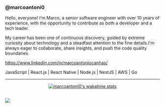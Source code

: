 ### @marcoantoni0

Hello, everyone! I‘m Marco, a senior software engineer with over 10 years of experience, with the opportunity to contribute as both a developer and a tech leader.

My career has been one of continuous discovery, guided by extreme curiosity about technology and a steadfast attention to the fine details.I'm always eager to collaborate, share insights, and push the code quality boundaries.

https://www.linkedin.com/in/marcoantoniocanhas/

JavaScript | React.js | React Native | Node.js | NestJS | AWS | Go


--------

<div align="center">

[![marcoantoni0's wakatime stats](https://github-readme-stats.vercel.app/api/wakatime?username=marcoantoni0&show_icons=true&title_color=fff&icon_color=79ff97&text_color=9f9f9f&bg_color=151515&hide=css,markdown,text,xml,.env%20file,Gitignore%20file&layout=compact)](https://github.com/marcoantoni0/github-readme-stats)

</div>

##

<div> 
  <a href="https://www.linkedin.com/in/marcoantoniocanhas" target="_blank"><img src="https://img.shields.io/badge/-LinkedIn-%230077B5?style=for-the-badge&logo=linkedin&logoColor=white" target="_blank"></a> 
 </div>
